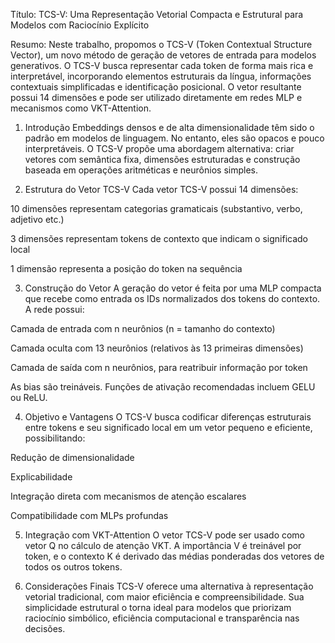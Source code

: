 Título: TCS-V: Uma Representação Vetorial Compacta e Estrutural para Modelos com Raciocínio Explícito

Resumo: Neste trabalho, propomos o TCS-V (Token Contextual Structure Vector), um novo método de geração de vetores de entrada para modelos generativos. O TCS-V busca representar cada token de forma mais rica e interpretável, incorporando elementos estruturais da língua, informações contextuais simplificadas e identificação posicional. O vetor resultante possui 14 dimensões e pode ser utilizado diretamente em redes MLP e mecanismos como VKT-Attention.

1. Introdução Embeddings densos e de alta dimensionalidade têm sido o padrão em modelos de linguagem. No entanto, eles são opacos e pouco interpretáveis. O TCS-V propõe uma abordagem alternativa: criar vetores com semântica fixa, dimensões estruturadas e construção baseada em operações aritméticas e neurônios simples.

2. Estrutura do Vetor TCS-V Cada vetor TCS-V possui 14 dimensões:

10 dimensões representam categorias gramaticais (substantivo, verbo, adjetivo etc.)

3 dimensões representam tokens de contexto que indicam o significado local

1 dimensão representa a posição do token na sequência


3. Construção do Vetor A geração do vetor é feita por uma MLP compacta que recebe como entrada os IDs normalizados dos tokens do contexto. A rede possui:

Camada de entrada com n neurônios (n = tamanho do contexto)

Camada oculta com 13 neurônios (relativos às 13 primeiras dimensões)

Camada de saída com n neurônios, para reatribuir informação por token


As bias são treináveis. Funções de ativação recomendadas incluem GELU ou ReLU.

4. Objetivo e Vantagens O TCS-V busca codificar diferenças estruturais entre tokens e seu significado local em um vetor pequeno e eficiente, possibilitando:

Redução de dimensionalidade

Explicabilidade

Integração direta com mecanismos de atenção escalares

Compatibilidade com MLPs profundas


5. Integração com VKT-Attention O vetor TCS-V pode ser usado como vetor Q no cálculo de atenção VKT. A importância V é treinável por token, e o contexto K é derivado das médias ponderadas dos vetores de todos os outros tokens.

6. Considerações Finais TCS-V oferece uma alternativa à representação vetorial tradicional, com maior eficiência e compreensibilidade. Sua simplicidade estrutural o torna ideal para modelos que priorizam raciocínio simbólico, eficiência computacional e transparência nas decisões.

